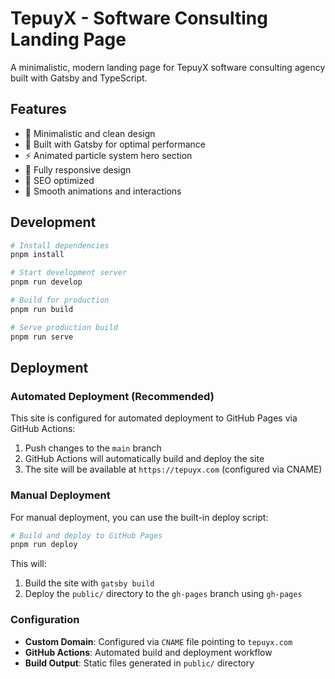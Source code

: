 # TepuyX - Software Consulting Landing Page

A minimalistic, modern landing page for TepuyX software consulting agency built with Gatsby and TypeScript.

## Features

- 🎨 Minimalistic and clean design
- 🚀 Built with Gatsby for optimal performance
- ⚡ Animated particle system hero section
- 📱 Fully responsive design
- 🎯 SEO optimized
- 💫 Smooth animations and interactions

## Development

```bash
# Install dependencies
pnpm install

# Start development server
pnpm run develop

# Build for production
pnpm run build

# Serve production build
pnpm run serve
```

## Deployment

### Automated Deployment (Recommended)

This site is configured for automated deployment to GitHub Pages via GitHub Actions:

1. Push changes to the `main` branch
2. GitHub Actions will automatically build and deploy the site
3. The site will be available at `https://tepuyx.com` (configured via CNAME)

### Manual Deployment

For manual deployment, you can use the built-in deploy script:

```bash
# Build and deploy to GitHub Pages
pnpm run deploy
```

This will:
1. Build the site with `gatsby build`
2. Deploy the `public/` directory to the `gh-pages` branch using `gh-pages`

### Configuration

- **Custom Domain**: Configured via `CNAME` file pointing to `tepuyx.com`
- **GitHub Actions**: Automated build and deployment workflow
- **Build Output**: Static files generated in `public/` directory